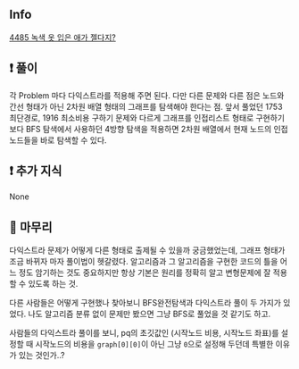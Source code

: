 ## Info
<a href="https://www.acmicpc.net/problem/4485" rel="nofollow">4485 녹색 옷 입은 애가 젤다지?</a>

## ❗ 풀이
각 Problem 마다 다익스트라를 적용해 주면 된다. 다만 다른 문제와 다른 점은 노드와 간선 형태가 아닌 2차원 배열 형태의 그래프를 탐색해야 한다는 점. 앞서 풀었던 1753 최단경로, 1916 최소비용 구하기 문제와 다르게 그래프를 인접리스트 형태로 구현하기보다 BFS 탐색에서 사용하던 4방향 탐색을 적용하면 2차원 배열에서 현재 노드의 인접 노드들을 바로 탐색할 수 있다. 

## ❗ 추가 지식
None

## 🙂 마무리
다익스트라 문제가 어떻게 다른 형태로 출제될 수 있을까 궁금했었는데, 그래프 형태가 조금 바뀌자 마자 풀이법이 헷갈렸다. 알고리즘과 그 알고리즘을 구현한 코드의 틀을 어느 정도 암기하는 것도 중요하지만 항상 기본은 원리를 정확히 알고 변형문제에 잘 적용할 수 있도록 하는 것.  
  
다른 사람들은 어떻게 구현했나 찾아보니 BFS완전탐색과 다익스트라 풀이 두 가지가 있었다. 나도 알고리즘 분류 없이 문제만 봤으면 그냥 BFS로 풀었을 것 같기도 하고.  
  
사람들의 다익스트라 풀이를 보니, pq의 초깃값인 (시작노드 비용, 시작노드 좌표)를 설정할 때 시작노드의 비용을 `graph[0][0]`이 아닌 그냥 `0`으로 설정해 두던데 특별한 이유가 있는 것인가..?
